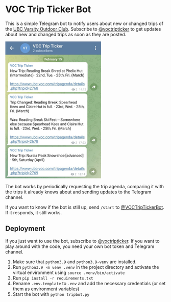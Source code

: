 # VOC Trip Ticker Bot

This is a simple Telegram bot to notify users about new or changed trips of the [UBC Varsity Outdoor
Club](https://www.ubc-voc.com/). Subscribe to [@voctripticker](https://t.me/voctripticker) to get
updates about new and changed trips as soon as they are posted. 

<img src="example.jpg" alt="A few example messages" width="300"/>

The bot works by periodically requesting the trip agenda, comparing it with the trips it already
knows about and sending updates to the Telegram channel. 

If you want to know if the bot is still up, send `/start` to
[@VOCTripTickerBot](https://t.me/VOCTripTickerBot). If it responds, it still works.

## Deployment

If you just want to use the bot, subscribe to [@voctripticker](https://t.me/voctripticker). If you
want to play around with the code, you need your own bot token and Telegram channel.

1. Make sure that `python3.9` and `python3.9-venv` are installed.
2. Run `python3.9 -m venv .venv` in the project directory and activate the virtual environment using
   `source .venv/bin/activate`
3. Run `pip install -r requirements.txt`
4. Rename `.env.template` to `.env` and add the necessary credentials (or set them as environment
   variables)
5. Start the bot with `python tripbot.py`

